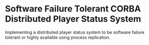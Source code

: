 Software Failure Tolerant CORBA Distributed Player Status System 
================================================================
Implementing a distributed player status system to be software 
failure tolerant or highly available using process replication.
